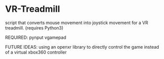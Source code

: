 # VR-Treadmill
script that converts mouse movement into joystick movement for a VR treadmill.
(requires Python3)

REQUIRED:
pynput
vgamepad

FUTURE IDEAS:
using an openxr library to directly control the game instead of a virtual xbox360 controller
